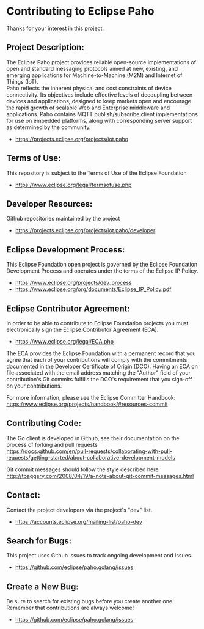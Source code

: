Contributing to Eclipse Paho
============================

Thanks for your interest in this project.

Project Description:
--------------------

The Eclipse Paho project provides reliable open-source implementations of open and standard messaging protocols aimed at new, existing, and emerging applications for Machine-to-Machine (M2M) and Internet of Things (IoT).\
Paho reflects the inherent physical and cost constraints of device connectivity. Its objectives include effective levels of decoupling between devices and applications, designed to keep markets open and encourage the rapid growth of scalable Web and Enterprise middleware and applications. Paho contains MQTT publish/subscribe client implementations for use on embedded platforms, along with corresponding server support as determined by the community.

- https://projects.eclipse.org/projects/iot.paho

Terms of Use:
-------------

This repository is subject to the Terms of Use of the Eclipse Foundation

- https://www.eclipse.org/legal/termsofuse.php

Developer Resources:
--------------------

Github repositories maintained by the project

- https://projects.eclipse.org/projects/iot.paho/developer

Eclipse Development Process:
----------------------------

This Eclipse Foundation open project is governed by the Eclipse Foundation Development Process and operates under the terms of the Eclipse IP Policy.

- https://www.eclipse.org/projects/dev_process
- https://www.eclipse.org/org/documents/Eclipse_IP_Policy.pdf

Eclipse Contributor Agreement:
------------------------------

In order to be able to contribute to Eclipse Foundation projects you must electronically sign the Eclipse Contributor Agreement (ECA).

- https://www.eclipse.org/legal/ECA.php

The ECA provides the Eclipse Foundation with a permanent record that you agree that each of your contributions will comply with the commitments documented in the Developer Certificate of Origin (DCO). Having an ECA on file associated with the email address matching the "Author" field of your contribution's Git commits fulfills the DCO's requirement that you sign-off on your contributions.

For more information, please see the Eclipse Committer Handbook:\
https://www.eclipse.org/projects/handbook/#resources-commit

Contributing Code:
------------------

The Go client is developed in Github, see their documentation on the process of forking and pull requests\
https://docs.github.com/en/pull-requests/collaborating-with-pull-requests/getting-started/about-collaborative-development-models

Git commit messages should follow the style described here\
http://tbaggery.com/2008/04/19/a-note-about-git-commit-messages.html

Contact:
--------

Contact the project developers via the project's "dev" list.

- https://accounts.eclipse.org/mailing-list/paho-dev

Search for Bugs:
----------------

This project uses Github issues to track ongoing development and issues.

- https://github.com/eclipse/paho.golang/issues

Create a New Bug:
-----------------

Be sure to search for existing bugs before you create another one. Remember that contributions are always welcome!

- https://github.com/eclipse/paho.golang/issues
